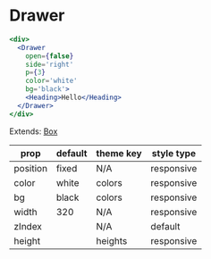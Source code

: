 # Drawer

```.jsx
<div>
  <Drawer
    open={false}
    side='right'
    p={3}
    color='white'
    bg='black'>
    <Heading>Hello</Heading>
  </Drawer>
</div>
```

Extends: [Box](/components/Box)

prop | default | theme key | style type
---|---|---|---
position | fixed | N/A | responsive
color | white | colors | responsive
bg | black | colors | responsive
width | 320 | N/A | responsive
zIndex |  | N/A | default
height |  | heights | responsive